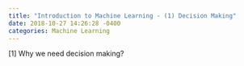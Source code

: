 ```yaml
---
title: "Introduction to Machine Learning - (1) Decision Making"
date: 2018-10-27 14:26:28 -0400
categories: Machine Learning
---
```

[1] Why we need decision making?
